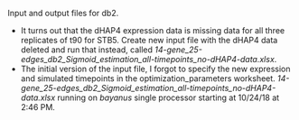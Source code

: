 Input and output files for db2.
* It turns out that the dHAP4 expression data is missing data for all three replicates of t90 for STB5. Create new input file with the dHAP4 data deleted and run that instead, called _14-gene_25-edges_db2_Sigmoid_estimation_all-timepoints_no-dHAP4-data.xlsx_.
* The initial version of the input file, I forgot to specify the new expression and simulated timepoints in the optimization_parameters worksheet.
_14-gene_25-edges_db2_Sigmoid_estimation_all-timepoints_no-dHAP4-data.xlsx_ running on _bayanus_ single processor starting at 10/24/18 at 2:46 PM.
